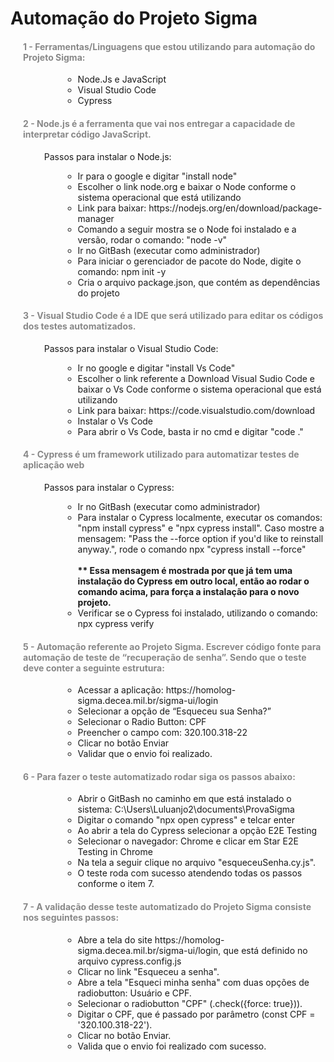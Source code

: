 <!DOCTYPE html>
<html lang="pt-BR">
<head>
  <meta charset="UTF-8">
  <meta name="viewport" content="width=device-width, initial-scale=1.0">
  <title>Projeto Sigma</title>
  <style>
    
    .center-container {
      display: flex;
      flex-direction: column;
      align-items: center;
      justify-content: center;
      text-align: center;
    }

    h4.subtitle {
      color: #888;
      text-align: left;
      margin-left: 20px;
    }

    ul.list {
      text-align: left;
      margin-left: 30px;
    }

    ul.sublist {
      margin-left: 30px; /* Adiciona uma margem à esquerda para a sublista */
    }
  </style>
</head>
<body>
  <div class="center-container">
    <h1 class="title">Automação do Projeto Sigma</h1>
  </div>
  <div>
    <h4 class="subtitle">1 - Ferramentas/Linguagens que estou utilizando para automação do Projeto Sigma:</h4>
    <ul class="list">
        <ul class="sublist">
            <li>Node.Js e JavaScript</li>
            <li>Visual Studio Code</li>
            <li>Cypress</li>
        </ul>
    </ul>
    <h4 class="subtitle">2 - Node.js é a ferramenta que vai nos entregar a capacidade de interpretar código JavaScript.</h4>
    <ul class="sublist">
        Passos para instalar o Node.js:
            <ul class="sublist">
                <li>Ir para o google e digitar "install node"</li>
                <li>Escolher o link node.org e baixar o Node conforme o sistema operacional que está utilizando</li>
                <li>Link para baixar: https://nodejs.org/en/download/package-manager</li>
                <li>Comando a seguir mostra se o Node foi instalado e a versão, rodar o comando: "node -v"</li>
                <li>Ir no GitBash (executar como administrador)</li>
                <li>Para iniciar o gerenciador de pacote do Node, digite o comando: npm init -y</li>
                <li>Cria o arquivo package.json, que contém as dependências do projeto</li>
            </ul>
    </ul>
    <h4 class="subtitle">3 - Visual Studio Code é a IDE que será utilizado para editar os códigos dos testes automatizados.
    </h4>
    <ul class="sublist">
        Passos para instalar o Visual Studio Code:
            <ul class="sublist">
                <li>Ir no google e digitar "install Vs Code"</li>
                <li>Escolher o link referente a Download Visual Sudio Code e baixar o Vs Code conforme o sistema operacional que está utilizando</li>
                <li>Link para baixar: https://code.visualstudio.com/download</li>
                <li>Instalar o Vs Code</li>
                <li>Para abrir o Vs Code, basta ir no cmd e digitar "code ."</li>
            </ul>
    </ul>
   <h4 class="subtitle">4 - Cypress é um framework utilizado para automatizar testes de aplicação web</h4>
    <ul class="sublist">
        Passos para instalar o Cypress:
            <ul class="sublist">
                <li>Ir no GitBash (executar como administrador)</li>
                <li>Para instalar o Cypress localmente, executar os comandos: "npm install cypress" e "npx cypress install". Caso mostre a mensagem: "Pass the --force option if you'd like to reinstall anyway.", rode o comando npx "cypress install --force"<br><br><strong>** Essa mensagem é mostrada por que já tem uma instalação do Cypress em outro local, então ao rodar o comando acima, para força a instalação para o novo projeto.</strong></li>
                <li>Verificar se o Cypress foi instalado, utilizando o comando: npx cypress verify</li>
            </ul>
    </ul>
    <h4 class="subtitle">5 - Automação referente ao Projeto Sigma. Escrever código fonte para automação de teste de “recuperação de senha”. Sendo que o teste deve conter a seguinte estrutura:</h4>
    <ul class="sublist">
            <ul class="sublist">
                <li>Acessar a aplicação: https://homolog-sigma.decea.mil.br/sigma-ui/login</li>
                <li>Selecionar a opção de “Esqueceu sua Senha?”</li>
                <li>Selecionar o Radio Button: CPF</li>
                <li>Preencher o campo com: 320.100.318-22</li>
                <li>Clicar no botão Enviar</li>
                <li>Validar que o envio foi realizado.</li>
            </ul>
    </ul>
<h4 class="subtitle">6 - Para fazer o teste automatizado rodar siga os passos abaixo:</h4>
    <ul class="sublist">
            <ul class="sublist">
                <li>Abrir o GitBash no caminho em que está instalado o sistema: C:\Users\Luluanjo2\documents\ProvaSigma</li>
                <li>Digitar o comando "npx open cypress" e telcar enter</li>
                <li>Ao abrir a tela do Cypress selecionar a opção E2E Testing</li>
                <li>Selecionar o navegador: Chrome e clicar em Star E2E Testing in Chrome</li>
                <li>Na tela a seguir clique no arquivo "esqueceuSenha.cy.js".</li>
                <li>O teste roda com sucesso atendendo todas os passos conforme o item 7.</li>
            </ul>
    </ul>
<h4 class="subtitle">7 - A validação desse teste automatizado do Projeto Sigma consiste nos seguintes passos:</h4>
    <ul class="sublist">
            <ul class="sublist">
                <li>Abre a tela do site https://homolog-sigma.decea.mil.br/sigma-ui/login, que está definido no arquivo cypress.config.js</li>
                <li>Clicar no link "Esqueceu a senha".</li>
                <li>Abre a tela "Esqueci minha senha" com duas opções de radiobutton: Usuário e CPF.</li>
                <li>Selecionar o radiobutton "CPF" (.check({force: true})).</li>
                <li>Digitar o CPF, que é passado por parâmetro (const CPF = '320.100.318-22').</li>
                <li>Clicar no botão Enviar.</li>
                <li>Valida que o envio foi realizado com sucesso.</li>
            </ul>
    </ul>
 </div>
</body>
</html>